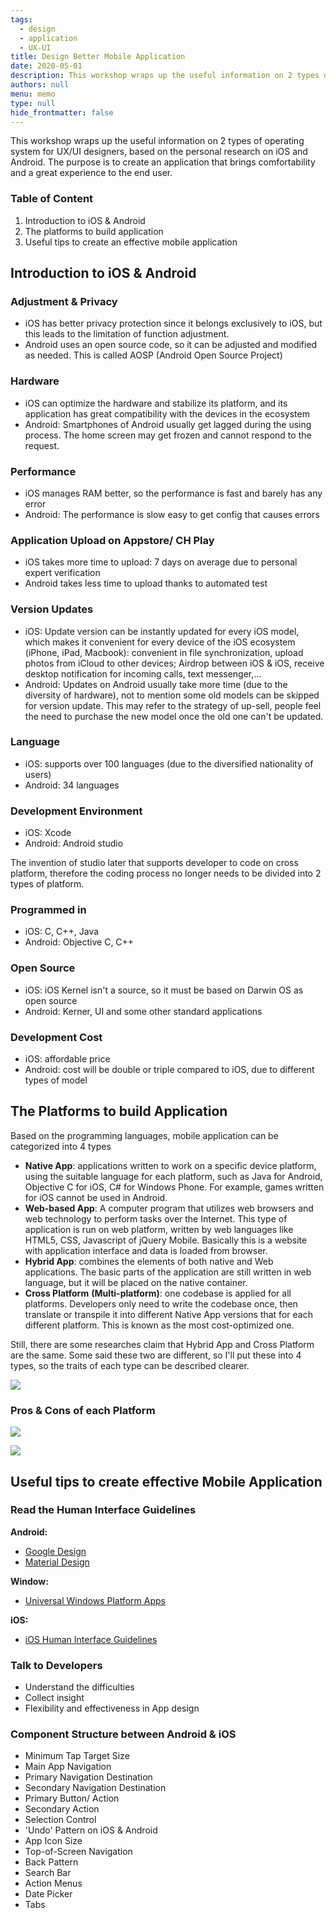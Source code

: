 ```yaml
---
tags: 
  - design
  - application
  - UX-UI
title: Design Better Mobile Application
date: 2020-05-01
description: This workshop wraps up the useful information on 2 types of operating system for UX/UI designers, based on the personal research on iOS and Android. The purpose is to create an application that brings comfortability and a great experience to the end user.
authors: null
menu: memo
type: null
hide_frontmatter: false
---
```


This workshop wraps up the useful information on 2 types of operating system for UX/UI designers, based on the personal research on iOS and Android. The purpose is to create an application that brings comfortability and a great experience to the end user.

### Table of Content
1. Introduction to iOS & Android
1. The platforms to build application
1. Useful tips to create an effective mobile application

## Introduction to iOS & Android 
### Adjustment & Privacy
* iOS has better privacy protection since it belongs exclusively to iOS, but this leads to the limitation of function adjustment.
* Android uses an open source code, so it can be adjusted and modified as needed. This is called AOSP (Android Open Source Project)

### Hardware
* iOS can optimize the hardware and stabilize its platform, and its application has great compatibility with the devices in the ecosystem
* Android: Smartphones of Android usually get lagged during the using process. The home screen may get frozen and cannot respond to the request.

### Performance
* iOS manages RAM better, so the performance is fast and barely has any error
* Android: The performance is slow easy to get config that causes errors

### Application Upload on Appstore/ CH Play
* iOS takes more time to upload: 7 days on average due to personal expert verification
* Android takes less time to upload thanks to automated test

### Version Updates
* iOS: Update version can be instantly updated for every iOS model, which makes it convenient for every device of the iOS ecosystem (iPhone, iPad, Macbook): convenient in file synchronization, upload photos from iCloud to other devices; Airdrop between iOS & iOS, receive desktop notification for incoming calls, text messenger,…
* Android: Updates on Android usually take more time (due to the diversity of hardware), not to mention some old models can be skipped for version update. This may refer to the strategy of up-sell, people feel the need to purchase the new model once the old one can't be updated.

### Language
* iOS: supports over 100 languages (due to the diversified nationality of users)
* Android: 34 languages

### Development Environment
* iOS: Xcode
* Android: Android studio

The invention of studio later that supports developer to code on cross platform, therefore the coding process no longer needs to be divided into 2 types of platform.

### Programmed in
* iOS: C, C++, Java
* Android: Objective C, C++

### Open Source
* iOS: iOS Kernel isn't a source, so it must be based on Darwin OS as open source
* Android: Kerner, UI and some other standard applications

### Development Cost
* iOS: affordable price
* Android: cost will be double or triple compared to iOS, due to different types of model

## The Platforms to build Application
Based on the programming languages, mobile application can be categorized into 4 types

* **Native App**: applications written to work on a specific device platform, using the suitable language for each platform, such as Java for Android, Objective C for iOS, C# for Windows Phone. For example, games written for iOS cannot be used in Android.
* **Web-based App**: A computer program that utilizes web browsers and web technology to perform tasks over the Internet. This type of application is run on web platform, written by web languages like HTML5, CSS, Javascript of jQuery Mobile. Basically this is a website with application interface and data is loaded from browser.
* **Hybrid App**: combines the elements of both native and Web applications. The basic parts of the application are still written in web language, but it will be placed on the native container.
* **Cross Platform** **(Multi-platform)**: one codebase is applied for all platforms. Developers only need to write the codebase once, then translate or transpile it into different Native App versions that for each different platform. This is known as the most cost-optimized one.

Still, there are some researches claim that Hybrid App and Cross Platform are the same. Some said these two are different, so I'll put these into 4 types, so the traits of each type can be described clearer.

![](assets/design-better-mobile-application_56fa2f8d701c84b46a715ca629e77f27_md5.webp)

### Pros & Cons of each Platform
![](assets/design-better-mobile-application_7c641059d4d0fad9e7fd2c85c45edbaa_md5.webp)

![](assets/design-better-mobile-application_3db029547cf3f0df87733d42e499f2b5_md5.webp)

## Useful tips to create effective Mobile Application
### Read the Human Interface Guidelines
**Android:**

* [Google Design](https://design.google/resources/)
* [Material Design](https://material.io/design/introduction#goals)

**Window:**

* [Universal Windows Platform Apps](https://docs.microsoft.com/en-us/windows/win32/uxguide/how-to-design-desktop-ux)

**iOS:**

* [iOS Human Interface Guidelines](https://developer.apple.com/design/human-interface-guidelines/ios/overview/themes/)

### Talk to Developers
* Understand the difficulties
* Collect insight
* Flexibility and effectiveness in App design

### Component Structure between Android & iOS
* Minimum Tap Target Size
* Main App Navigation
* Primary Navigation Destination
* Secondary Navigation Destination
* Primary Button/ Action
* Secondary Action
* Selection Control
* 'Undo' Pattern on iOS & Android
* App Icon Size
* Top-of-Screen Navigation
* Back Pattern
* Search Bar
* Action Menus
* Date Picker
* Tabs